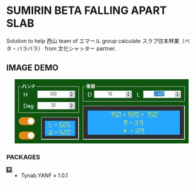 # SUMIRIN BETA FALLING APART SLAB
Solution to help 西山 team of エマール group calculate スラブ住本林業（ベタ・バラバラ） from 文化シャッター partner.

## IMAGE DEMO
<p align="center">
<img src="https://raw.githubusercontent.com/Tynab/Rebar-Weight/main/pic/0.jpg"></img>
</p>

### PACKAGES
<img src="https://raw.githubusercontent.com/Tynab/Rebar-Weight/main/pic/1.png" align="left" width="3%" height="3%"></img>
<div style="display:flex;">

- Tynab.YANF » 1.0.1

</div>